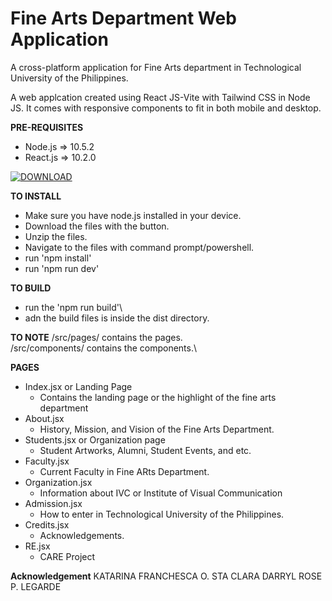 # Fine Arts Department Web Application

A cross-platform application for Fine Arts department in Technological University of the Philippines.

A web applcation created using React JS-Vite with Tailwind CSS in Node JS. It comes with responsive components to fit in both mobile and desktop.

**PRE-REQUISITES**
- Node.js => 10.5.2
- React.js => 10.2.0

[![DOWNLOAD](https://github.com/jkennethbalane/fad/assets/109014602/8e98afcb-ca6f-469d-8cb5-ce77fe6dd774)](https://github.com/jkennethbalane/fad/archive/refs/heads/main.zip)

**TO INSTALL**
- Make sure you have node.js installed in your device.
- Download the files with the button.
- Unzip the files.
- Navigate to the files with command prompt/powershell.
- run 'npm install'
- run 'npm run dev'

**TO BUILD**
- run the 'npm run build'\
- adn the build files is inside the dist directory.

**TO NOTE**
/src/pages/ contains the pages.\
/src/components/ contains the components.\

**PAGES**
- Index.jsx or Landing Page
  - Contains the landing page or the highlight of the fine arts department
- About.jsx
  - History, Mission, and Vision of the Fine Arts Department.
- Students.jsx or Organization page
  - Student Artworks, Alumni, Student Events, and etc.
- Faculty.jsx
  - Current Faculty in Fine ARts Department.
- Organization.jsx
  - Information about IVC or Institute of Visual Communication
- Admission.jsx
  - How to enter in Technological University of the Philippines.
- Credits.jsx
  - Acknowledgements.
- RE.jsx
  - CARE Project

**Acknowledgement**
KATARINA FRANCHESCA O. STA CLARA
DARRYL ROSE P. LEGARDE
